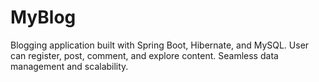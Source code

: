 # MyBlog
Blogging application built with Spring Boot, Hibernate, and MySQL. User can register, post, comment, and explore content. Seamless data management and scalability.
